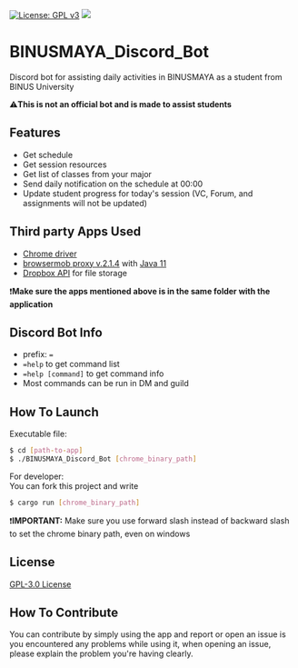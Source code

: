 [![License: GPL v3](https://img.shields.io/badge/License-GPL%20v3-blue.svg)](http://www.gnu.org/licenses/gpl-3.0)
![](https://heroku-status-badges.herokuapp.com/binusmaya-discord-bot)
# BINUSMAYA_Discord_Bot
Discord bot for assisting daily activities in BINUSMAYA as a student from BINUS University

:warning:**This is not an official bot and is made to assist students**

## Features
- Get schedule
- Get session resources
- Get list of classes from your major
- Send daily notification on the schedule at 00:00
- Update student progress for today's session (VC, Forum, and assignments will not be updated)

## Third party Apps Used
- [Chrome driver](https://chromedriver.chromium.org/downloads)
- [browsermob proxy v.2.1.4](http://bmp.lightbody.net) with [Java 11](https://www.oracle.com/java/technologies/downloads/#java11)
- [Dropbox API](https://www.dropbox.com) for file storage

:heavy_exclamation_mark:**Make sure the apps mentioned above is in the same folder with the application**

## Discord Bot Info
- prefix: `=`  
- `=help` to get command list  
- `=help [command]` to get command info
- Most commands can be run in DM and guild

## How To Launch
Executable file:
```sh
$ cd [path-to-app]
$ ./BINUSMAYA_Discord_Bot [chrome_binary_path]
```
For developer:  
You can fork this project and write 
```sh
$ cargo run [chrome_binary_path]
```

:heavy_exclamation_mark:**IMPORTANT:** Make sure you use forward slash instead of backward slash to set the chrome binary path, even on windows

## License
[GPL-3.0 License](LICENSE)

## How To Contribute
You can contribute by simply using the app and report or open an issue is you encountered any problems while using it, when opening an issue, please explain the problem you're having clearly.
